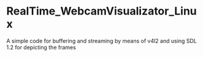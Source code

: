 # RealTime_WebcamVisualizator_Linux
A simple code for buffering and streaming by means of v4l2 and using SDL 1.2 for depicting the frames
